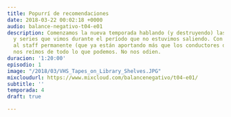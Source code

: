 ```yaml
---
title: Popurrí de recomendaciones
date: 2018-03-22 00:02:18 +0000
audio: balance-negativo-t04-e01
description: Comenzamos la nueva temporada hablando (y destruyendo) las películas
  y series que vimos durante el período que no estuvimos saliendo. Con nuevas incorporaciones
  al staff permanente (que ya están aportando más que los conductores de siempre)
  nos reímos de todo lo que podemos. No nos odien.
duracion: '1:20:00'
episodio: 1
image: "/2018/03/VHS_Tapes_on_Library_Shelves.JPG"
mixcloudurl: https://www.mixcloud.com/balancenegativo/t04-e01/
subtitle: ''
temporada: 4
draft: true

---
```

